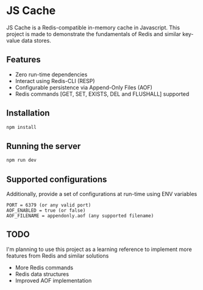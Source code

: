 # JS Cache

JS Cache is a Redis-compatible in-memory cache in Javascript. This project is made to demonstrate the fundamentals of Redis and similar key-value data stores.

## Features

- Zero run-time dependencies
- Interact using Redis-CLI (RESP)
- Configurable persistence via Append-Only Files (AOF)
- Redis commands [GET, SET, EXISTS, DEL and FLUSHALL] supported

## Installation

```bash
npm install
```

## Running the server

```bash
npm run dev
```

## Supported configurations

Additionally, provide a set of configurations at run-time using ENV variables

```
PORT = 6379 (or any valid port)
AOF_ENABLED = true (or false)
AOF_FILENAME = appendonly.aof (any supported filename)
```

## TODO

I'm planning to use this project as a learning reference to implement more features from Redis and similar solutions

- More Redis commands
- Redis data structures
- Improved AOF implementation
